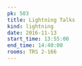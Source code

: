 ```yaml
---
pk: 503
title: Lightning Talks
kind: lightning
date: 2016-11-13
start_time: 13:55:00
end_time: 14:40:00
rooms: TRS 2-166
---
```

